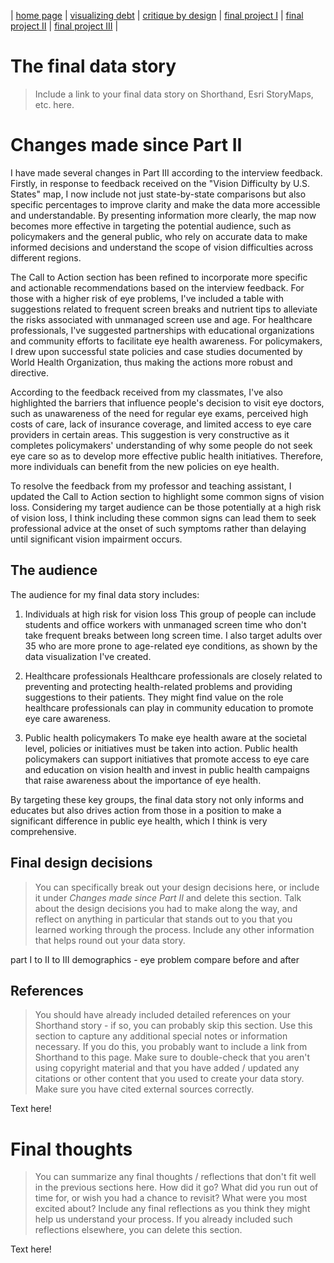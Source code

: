 | [home page](https://bingjie6.github.io/tswd-portfolio/) | [visualizing debt](visualizing-government-debt) | [critique by design](critique-by-design) | [final project I](final-project-part-one) | [final project II](final-project-part-two) | [final project III](final-project-part-three) |

# The final data story
> Include a link to your final data story on Shorthand, Esri StoryMaps, etc. here. 

# Changes made since Part II
I have made several changes in Part III according to the interview feedback. Firstly, in response to feedback received on the "Vision Difficulty by U.S. States" map, I now include not just state-by-state comparisons but also specific percentages to improve clarity and make the data more accessible and understandable. By presenting information more clearly, the map now becomes more effective in targeting the potential audience, such as policymakers and the general public, who rely on accurate data to make informed decisions and understand the scope of vision difficulties across different regions.

The Call to Action section has been refined to incorporate more specific and actionable recommendations based on the interview feedback. For those with a higher risk of eye problems, I've included a table with suggestions related to frequent screen breaks and nutrient tips to alleviate the risks associated with unmanaged screen use and age. For healthcare professionals, I've suggested partnerships with educational organizations and community efforts to facilitate eye health awareness. For policymakers, I drew upon successful state policies and case studies documented by World Health Organization, thus making the actions more robust and directive.

According to the feedback received from my classmates, I've also highlighted the barriers that influence people's decision to visit eye doctors, such as unawareness of the need for regular eye exams, perceived high costs of care, lack of insurance coverage, and limited access to eye care providers in certain areas. This suggestion is very constructive as it completes policymakers' understanding of why some people do not seek eye care so as to develop more effective public health initiatives. Therefore, more individuals can benefit from the new policies on eye health.

To resolve the feedback from my professor and teaching assistant, I updated the Call to Action section to highlight some common signs of vision loss. Considering my target audience can be those potentially at a high risk of vision loss, I think including these common signs can lead them to seek professional advice at the onset of such symptoms rather than delaying until significant vision impairment occurs.

## The audience
The audience for my final data story includes:

1. Individuals at high risk for vision loss
This group of people can include students and office workers with unmanaged screen time who don't take frequent breaks between long screen time. I also target adults over 35 who are more prone to age-related eye conditions, as shown by the data visualization I've created.

2. Healthcare professionals
Healthcare professionals are closely related to preventing and protecting health-related problems and providing suggestions to their patients. They might find value on the role healthcare professionals can play in community education to promote eye care awareness.

3. Public health policymakers
To make eye health aware at the societal level, policies or initiatives must be taken into action. Public health policymakers can support initiatives that promote access to eye care and education on vision health and invest in public health campaigns that raise awareness about the importance of eye health.

By targeting these key groups, the final data story not only informs and educates but also drives action from those in a position to make a significant difference in public eye health, which I think is very comprehensive.

## Final design decisions
> You can specifically break out your design decisions here, or include it under *Changes made since Part II* and delete this section. Talk about the design decisions you had to make along the way, and reflect on anything in particular that stands out to you that you learned working through the process.  Include any other information that helps round out your data story. 

part I to II to III
demographics - eye problem
compare before and after

## References
> You should have already included detailed references on your Shorthand story - if so, you can probably skip this section.  Use this section to capture any additional special notes or information necessary.  If you do this, you probably want to include a link from Shorthand to this page. Make sure to double-check that you aren't using copyright material and that you have added / updated any citations or other content that you used to create your data story.  Make sure you have cited external sources correctly. 

Text here!

# Final thoughts
> You can summarize any final thoughts / reflections that don't fit well in the previous sections here.  How did it go?  What did you run out of time for, or wish you had a chance to revisit?  What were you most excited about?  Include any final reflections as you think they might help us understand your process.  If you already included such reflections elsewhere, you can delete this section. 

Text here!
